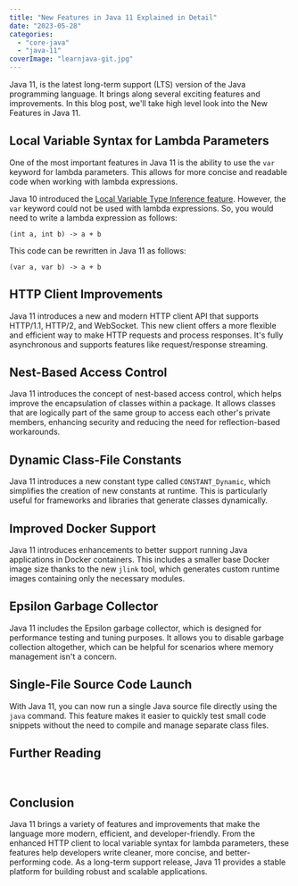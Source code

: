 ```yaml
---
title: "New Features in Java 11 Explained in Detail"
date: "2023-05-28"
categories: 
  - "core-java"
  - "java-11"
coverImage: "learnjava-git.jpg"
---
```


Java 11, is the latest long-term support (LTS) version of the Java programming language. It brings along several exciting features and improvements. In this blog post, we'll take high level look into the New Features in Java 11.

## Local Variable Syntax for Lambda Parameters

One of the most important features in Java 11 is the ability to use the `var` keyword for lambda parameters. This allows for more concise and readable code when working with lambda expressions.

Java 10 introduced the [Local Variable Type Inference feature](https://learnjava.co.in/java-10-type-inference/). However, the `var` keyword could not be used with lambda expressions. So, you would need to write a lambda expression as follows:

```
(int a, int b) -> a + b
```

This code can be rewritten in Java 11 as follows:

```
(var a, var b) -> a + b
```

## HTTP Client Improvements

Java 11 introduces a new and modern HTTP client API that supports HTTP/1.1, HTTP/2, and WebSocket. This new client offers a more flexible and efficient way to make HTTP requests and process responses. It's fully asynchronous and supports features like request/response streaming.

## Nest-Based Access Control

Java 11 introduces the concept of nest-based access control, which helps improve the encapsulation of classes within a package. It allows classes that are logically part of the same group to access each other's private members, enhancing security and reducing the need for reflection-based workarounds.

## Dynamic Class-File Constants

Java 11 introduces a new constant type called `CONSTANT_Dynamic`, which simplifies the creation of new constants at runtime. This is particularly useful for frameworks and libraries that generate classes dynamically.

## Improved Docker Support

Java 11 introduces enhancements to better support running Java applications in Docker containers. This includes a smaller base Docker image size thanks to the new `jlink` tool, which generates custom runtime images containing only the necessary modules.

## Epsilon Garbage Collector

Java 11 includes the Epsilon garbage collector, which is designed for performance testing and tuning purposes. It allows you to disable garbage collection altogether, which can be helpful for scenarios where memory management isn't a concern.

## Single-File Source Code Launch

With Java 11, you can now run a single Java source file directly using the `java` command. This feature makes it easier to quickly test small code snippets without the need to compile and manage separate class files.

## Further Reading

 

## Conclusion

Java 11 brings a variety of features and improvements that make the language more modern, efficient, and developer-friendly. From the enhanced HTTP client to local variable syntax for lambda parameters, these features help developers write cleaner, more concise, and better-performing code. As a long-term support release, Java 11 provides a stable platform for building robust and scalable applications.
